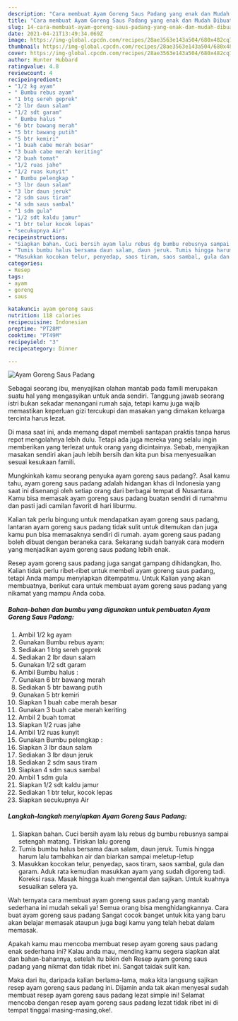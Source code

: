 ```yaml
---
description: "Cara membuat Ayam Goreng Saus Padang yang enak dan Mudah Dibuat"
title: "Cara membuat Ayam Goreng Saus Padang yang enak dan Mudah Dibuat"
slug: 14-cara-membuat-ayam-goreng-saus-padang-yang-enak-dan-mudah-dibuat
date: 2021-04-21T13:49:34.069Z
image: https://img-global.cpcdn.com/recipes/28ae3563e143a504/680x482cq70/ayam-goreng-saus-padang-foto-resep-utama.jpg
thumbnail: https://img-global.cpcdn.com/recipes/28ae3563e143a504/680x482cq70/ayam-goreng-saus-padang-foto-resep-utama.jpg
cover: https://img-global.cpcdn.com/recipes/28ae3563e143a504/680x482cq70/ayam-goreng-saus-padang-foto-resep-utama.jpg
author: Hunter Hubbard
ratingvalue: 4.8
reviewcount: 4
recipeingredient:
- "1/2 kg ayam"
- " Bumbu rebus ayam"
- "1 btg sereh geprek"
- "2 lbr daun salam"
- "1/2 sdt garam"
- " Bumbu halus "
- "6 btr bawang merah"
- "5 btr bawang putih"
- "5 btr kemiri"
- "1 buah cabe merah besar"
- "3 buah cabe merah keriting"
- "2 buah tomat"
- "1/2 ruas jahe"
- "1/2 ruas kunyit"
- " Bumbu pelengkap "
- "3 lbr daun salam"
- "3 lbr daun jeruk"
- "2 sdm saus tiram"
- "4 sdm saus sambal"
- "1 sdm gula"
- "1/2 sdt kaldu jamur"
- "1 btr telur kocok lepas"
- "secukupnya Air"
recipeinstructions:
- "Siapkan bahan. Cuci bersih ayam lalu rebus dg bumbu rebusnya sampai setengah matang. Tiriskan lalu goreng"
- "Tumis bumbu halus bersama daun salam, daun jeruk. Tumis hingga harum lalu tambahkan air dan biarkan sampai meletup-letup"
- "Masukkan kocokan telur, penyedap, saos tiram, saos sambal, gula dan garam. Aduk rata kemudian masukkan ayam yang sudah digoreng tadi. Koreksi rasa. Masak hingga kuah mengental dan sajikan. Untuk kuahnya sesuaikan selera ya."
categories:
- Resep
tags:
- ayam
- goreng
- saus

katakunci: ayam goreng saus 
nutrition: 118 calories
recipecuisine: Indonesian
preptime: "PT28M"
cooktime: "PT49M"
recipeyield: "3"
recipecategory: Dinner

---
```



![Ayam Goreng Saus Padang](https://img-global.cpcdn.com/recipes/28ae3563e143a504/680x482cq70/ayam-goreng-saus-padang-foto-resep-utama.jpg)

Sebagai seorang ibu, menyajikan olahan mantab pada famili merupakan suatu hal yang mengasyikan untuk anda sendiri. Tanggung jawab seorang istri bukan sekadar menangani rumah saja, tetapi kamu juga wajib memastikan keperluan gizi tercukupi dan masakan yang dimakan keluarga tercinta harus lezat.

Di masa  saat ini, anda memang dapat membeli santapan praktis tanpa harus repot mengolahnya lebih dulu. Tetapi ada juga mereka yang selalu ingin memberikan yang terlezat untuk orang yang dicintainya. Sebab, menyajikan masakan sendiri akan jauh lebih bersih dan kita pun bisa menyesuaikan sesuai kesukaan famili. 



Mungkinkah kamu seorang penyuka ayam goreng saus padang?. Asal kamu tahu, ayam goreng saus padang adalah hidangan khas di Indonesia yang saat ini disenangi oleh setiap orang dari berbagai tempat di Nusantara. Kamu bisa memasak ayam goreng saus padang buatan sendiri di rumahmu dan pasti jadi camilan favorit di hari liburmu.

Kalian tak perlu bingung untuk mendapatkan ayam goreng saus padang, lantaran ayam goreng saus padang tidak sulit untuk ditemukan dan juga kamu pun bisa memasaknya sendiri di rumah. ayam goreng saus padang boleh dibuat dengan beraneka cara. Sekarang sudah banyak cara modern yang menjadikan ayam goreng saus padang lebih enak.

Resep ayam goreng saus padang juga sangat gampang dihidangkan, lho. Kalian tidak perlu ribet-ribet untuk membeli ayam goreng saus padang, tetapi Anda mampu menyiapkan ditempatmu. Untuk Kalian yang akan membuatnya, berikut cara untuk membuat ayam goreng saus padang yang nikamat yang mampu Anda coba.

<!--inarticleads1-->

##### Bahan-bahan dan bumbu yang digunakan untuk pembuatan Ayam Goreng Saus Padang:

1. Ambil 1/2 kg ayam
1. Gunakan  Bumbu rebus ayam:
1. Sediakan 1 btg sereh geprek
1. Sediakan 2 lbr daun salam
1. Gunakan 1/2 sdt garam
1. Ambil  Bumbu halus :
1. Gunakan 6 btr bawang merah
1. Sediakan 5 btr bawang putih
1. Gunakan 5 btr kemiri
1. Siapkan 1 buah cabe merah besar
1. Gunakan 3 buah cabe merah keriting
1. Ambil 2 buah tomat
1. Siapkan 1/2 ruas jahe
1. Ambil 1/2 ruas kunyit
1. Gunakan  Bumbu pelengkap :
1. Siapkan 3 lbr daun salam
1. Sediakan 3 lbr daun jeruk
1. Sediakan 2 sdm saus tiram
1. Siapkan 4 sdm saus sambal
1. Ambil 1 sdm gula
1. Siapkan 1/2 sdt kaldu jamur
1. Sediakan 1 btr telur, kocok lepas
1. Siapkan secukupnya Air




<!--inarticleads2-->

##### Langkah-langkah menyiapkan Ayam Goreng Saus Padang:

1. Siapkan bahan. Cuci bersih ayam lalu rebus dg bumbu rebusnya sampai setengah matang. Tiriskan lalu goreng
1. Tumis bumbu halus bersama daun salam, daun jeruk. Tumis hingga harum lalu tambahkan air dan biarkan sampai meletup-letup
1. Masukkan kocokan telur, penyedap, saos tiram, saos sambal, gula dan garam. Aduk rata kemudian masukkan ayam yang sudah digoreng tadi. Koreksi rasa. Masak hingga kuah mengental dan sajikan. Untuk kuahnya sesuaikan selera ya.




Wah ternyata cara membuat ayam goreng saus padang yang mantab sederhana ini mudah sekali ya! Semua orang bisa menghidangkannya. Cara buat ayam goreng saus padang Sangat cocok banget untuk kita yang baru akan belajar memasak ataupun juga bagi kamu yang telah hebat dalam memasak.

Apakah kamu mau mencoba membuat resep ayam goreng saus padang enak sederhana ini? Kalau anda mau, mending kamu segera siapkan alat dan bahan-bahannya, setelah itu bikin deh Resep ayam goreng saus padang yang nikmat dan tidak ribet ini. Sangat taidak sulit kan. 

Maka dari itu, daripada kalian berlama-lama, maka kita langsung sajikan resep ayam goreng saus padang ini. Dijamin anda tak akan menyesal sudah membuat resep ayam goreng saus padang lezat simple ini! Selamat mencoba dengan resep ayam goreng saus padang lezat tidak ribet ini di tempat tinggal masing-masing,oke!.

